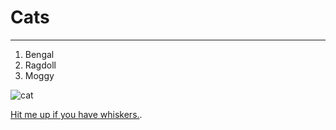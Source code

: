 
# Cats

---

1. Bengal
2. Ragdoll
3. Moggy

![cat](https://images2.minutemediacdn.com/image/upload/c_crop,h_1193,w_2121,x_0,y_175/f_auto,q_auto,w_1100/v1554921998/shape/mentalfloss/549585-istock-909106260.jpg)


[Hit me up if you have whiskers.](mailto:kristian.brock@gmail.com).